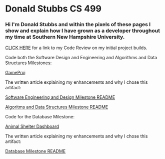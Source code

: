 # Donald Stubbs CS 499
### Hi I'm Donald Stubbs and within the pixels of these pages I show and explain how I have grown as a developer throughout my time at Southern New Hampshire University.

[CLICK HERE](https://youtu.be/vXk73Aren4k) for a link to my Code Review on my initial project builds.

Code both the Software Design and Engineering and Algorithms and Data Structures Milestones: 

[GameProj](https://github.com/DonaldStubbs/DonaldStubbs.github.io/tree/main/GameProj)

The written article explaining my enhancements and why I chose this artifact:

[Software Engineering and Design Milestone README](https://github.com/DonaldStubbs/DonaldStubbs.github.io/blob/main/GameProj/Software%20Engineering%20and%20Design%20Milestone%20README.md) 

[Algoritms and Data Structures Milestone README](https://github.com/DonaldStubbs/DonaldStubbs.github.io/blob/main/GameProj/Algorithms%20and%20Data%20Structures%20Milestone%20README.md)

Code for the Database Milestone:

[Animal Shelter Dashboard](https://github.com/DonaldStubbs/DonaldStubbs.github.io/tree/main/Animal%20Shelter%20Dashboard)

The written article explaining my enhancements and why I chose this artifact:

[Database Milestone README](https://github.com/DonaldStubbs/DonaldStubbs.github.io/blob/main/Animal%20Shelter%20Dashboard/Database%20Milestone%20README.md)
